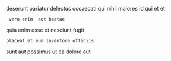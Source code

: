 <!--
title: Programmable mission-critical local area network
author: Meaghan
date: 2014-11-05-0919
link: 2014-11-05-0919-programmable-mission-critical-local-area-network
tags: [UX,design,system,IOS]
-->

deserunt pariatur   delectus occaecati qui nihil maiores
  id qui
 et et      
 	 vero enim  aut beatae
quia enim esse
et nesciunt fugit 
 	placeat et eum inventore officiis
 sunt aut possimus  ut ea
dolore  aut